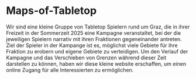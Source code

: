 # Maps-of-Tabletop

Wir sind eine kleine Gruppe von Tabletop Spielern rund um Graz, die in ihrer Freizeit in der Sommerzeit 2025 eine Kampagne veranstaltet, bei der die jeweiligen Spielern narrativ mit ihren Fraktionen gegeneinander antreten. Ziel der Spieler in der Kampange ist es, möglichst viele Gebiete für ihre Fraktion zu erobern und eigene Gebiete zu verteidigen. Um den Verlauf der Kampagne und das Verschieben von Grenzen während dieser Zeit darstellen zu können, haben wir diese kleine website erschaffen, um einen online Zugang für alle Interessierten zu ermöglichen. 
